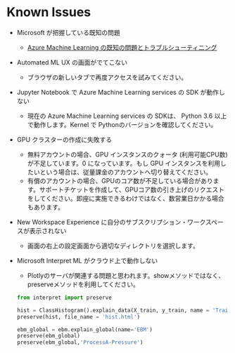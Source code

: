 # Known Issues
- Microsoft が把握している既知の問題
    - [Azure Machine Learning の既知の問題とトラブルシューティニング](https://docs.microsoft.com/ja-JP/azure/machine-learning/service/resource-known-issues) 
- Automated ML UX の画面がでてこない
    - ブラウザの新しいタブで再度アクセスを試みてください。
- Jupyter Notebook で Azure Machine Learning services の SDK が動作しない
    - 現在の Azure Machine Learning services の SDKは、 Python 3.6 以上で動作します。Kernel で Pythonのバージョンを確認してください。
- GPU クラスターの作成に失敗する
    - 無料アカウントの場合、GPU インスタンスのクォータ (利用可能CPU数) が不足しています。0 になっています。もし GPU インスタンスを利用したいという場合は、従量課金のアカウントへ切り替えてください。
    - 有償のアカウントの場合、GPUのコア数が不足している場合があります。サポートチケットを作成して、GPUコア数の引き上げのリクエストをしてください。即座に実施できるわけではなく、数営業日かかる場合もあります。
- New Workspace Experience に自分のサブスクリプション・ワークスペースが表示されない
    - 画面の右上の設定画面から適切なディレクトリを選択します。
- Microsoft Interpret ML がクラウド上で動作しない
    - Plotlyのサーバが関連する問題と思われます。showメソッドではなく、preserveメソッドを利用してください。<br/>
    
    
    ```python
    from interpret import preserve

    hist = ClassHistogram().explain_data(X_train, y_train, name = 'Train Data')
    preserve(hist, file_name = 'hist.html')

    ebm_global = ebm.explain_global(name='EBM')
    preserve(ebm_global)
    preserve(ebm_global,'ProcessA-Pressure')
    ```
